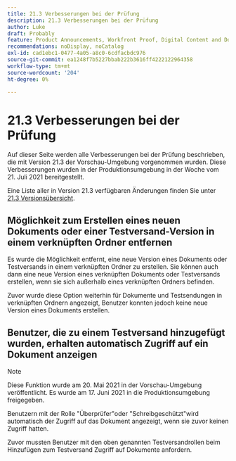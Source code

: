 ```yaml
---
title: 21.3 Verbesserungen bei der Prüfung
description: 21.3 Verbesserungen bei der Prüfung
author: Luke
draft: Probably
feature: Product Announcements, Workfront Proof, Digital Content and Documents
recommendations: noDisplay, noCatalog
exl-id: cad1ebc1-0477-4a05-a8c0-6cdfacbdc976
source-git-commit: ea1248f7b5227bbab222b3616ff4222122964358
workflow-type: tm+mt
source-wordcount: '204'
ht-degree: 0%

---
```


# 21.3 Verbesserungen bei der Prüfung

Auf dieser Seite werden alle Verbesserungen bei der Prüfung beschrieben, die mit Version 21.3 der Vorschau-Umgebung vorgenommen wurden. Diese Verbesserungen wurden in der Produktionsumgebung in der Woche vom 21. Juli 2021 bereitgestellt.

Eine Liste aller in Version 21.3 verfügbaren Änderungen finden Sie unter [21.3 Versionsübersicht](../../../product-announcements/product-releases/21.3-release-activity/21-3-release-overview.md).

## Möglichkeit zum Erstellen eines neuen Dokuments oder einer Testversand-Version in einem verknüpften Ordner entfernen

Es wurde die Möglichkeit entfernt, eine neue Version eines Dokuments oder Testversands in einem verknüpften Ordner zu erstellen. Sie können auch dann eine neue Version eines verknüpften Dokuments oder Testversands erstellen, wenn sie sich außerhalb eines verknüpften Ordners befinden.

Zuvor wurde diese Option weiterhin für Dokumente und Testsendungen in verknüpften Ordnern angezeigt, Benutzer konnten jedoch keine neue Version eines Dokuments erstellen.

## Benutzer, die zu einem Testversand hinzugefügt wurden, erhalten automatisch Zugriff auf ein Dokument anzeigen

>[!NOTE]
>
>Diese Funktion wurde am 20. Mai 2021 in der Vorschau-Umgebung veröffentlicht. Es wurde am 17. Juni 2021 in die Produktionsumgebung freigegeben.

Benutzern mit der Rolle &quot;Überprüfer&quot;oder &quot;Schreibgeschützt&quot;wird automatisch der Zugriff auf das Dokument angezeigt, wenn sie zuvor keinen Zugriff hatten.

Zuvor mussten Benutzer mit den oben genannten Testversandrollen beim Hinzufügen zum Testversand Zugriff auf Dokumente anfordern.
